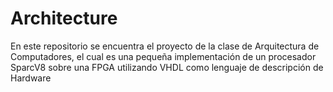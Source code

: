 # Architecture

En este repositorio se encuentra el proyecto de la clase de Arquitectura de Computadores, el cual es una pequeña implementación de un procesador SparcV8 sobre una FPGA utilizando VHDL como lenguaje de descripción de Hardware
